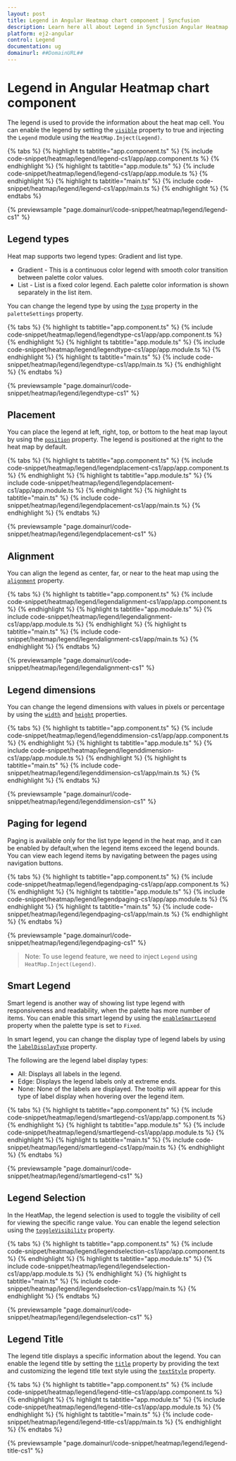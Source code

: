 ```yaml
---
layout: post
title: Legend in Angular Heatmap chart component | Syncfusion
description: Learn here all about Legend in Syncfusion Angular Heatmap chart component of Syncfusion Essential JS 2 and more.
platform: ej2-angular
control: Legend 
documentation: ug
domainurl: ##DomainURL##
---
```


# Legend in Angular Heatmap chart component

The legend is used to provide the information about the heat map cell. You can enable the legend by setting the [`visible`](https://ej2.syncfusion.com/angular/documentation/api/heatmap/legendSettings/#visible) property to true and injecting the `Legend` module using the `HeatMap.Inject(Legend)`.

{% tabs %}
{% highlight ts tabtitle="app.component.ts" %}
{% include code-snippet/heatmap/legend/legend-cs1/app/app.component.ts %}
{% endhighlight %}
{% highlight ts tabtitle="app.module.ts" %}
{% include code-snippet/heatmap/legend/legend-cs1/app/app.module.ts %}
{% endhighlight %}
{% highlight ts tabtitle="main.ts" %}
{% include code-snippet/heatmap/legend/legend-cs1/app/main.ts %}
{% endhighlight %}
{% endtabs %}
  
{% previewsample "page.domainurl/code-snippet/heatmap/legend/legend-cs1" %}

## Legend types

Heat map supports two legend types: Gradient and list type.

* Gradient - This is a continuous color legend with smooth color transition between palette color values.
* List - List is a fixed color legend. Each palette color information is shown separately in the list item.

You can change the legend type by using the [`type`](https://ej2.syncfusion.com/angular/documentation/api/heatmap/paletteSettings/#type) property in the `paletteSettings` property.

{% tabs %}
{% highlight ts tabtitle="app.component.ts" %}
{% include code-snippet/heatmap/legend/legendtype-cs1/app/app.component.ts %}
{% endhighlight %}
{% highlight ts tabtitle="app.module.ts" %}
{% include code-snippet/heatmap/legend/legendtype-cs1/app/app.module.ts %}
{% endhighlight %}
{% highlight ts tabtitle="main.ts" %}
{% include code-snippet/heatmap/legend/legendtype-cs1/app/main.ts %}
{% endhighlight %}
{% endtabs %}
  
{% previewsample "page.domainurl/code-snippet/heatmap/legend/legendtype-cs1" %}

## Placement

You can place the legend at left, right, top, or bottom to the heat map layout by using the [`position`](https://ej2.syncfusion.com/angular/documentation/api/heatmap/legendSettings/#position) property. The legend is positioned at the right to the heat map by default.

{% tabs %}
{% highlight ts tabtitle="app.component.ts" %}
{% include code-snippet/heatmap/legend/legendplacement-cs1/app/app.component.ts %}
{% endhighlight %}
{% highlight ts tabtitle="app.module.ts" %}
{% include code-snippet/heatmap/legend/legendplacement-cs1/app/app.module.ts %}
{% endhighlight %}
{% highlight ts tabtitle="main.ts" %}
{% include code-snippet/heatmap/legend/legendplacement-cs1/app/main.ts %}
{% endhighlight %}
{% endtabs %}
  
{% previewsample "page.domainurl/code-snippet/heatmap/legend/legendplacement-cs1" %}

## Alignment

You can align the legend as center, far, or near to the heat map using the [`alignment`](https://ej2.syncfusion.com/angular/documentation/api/heatmap/legendSettings/#alignment) property.

{% tabs %}
{% highlight ts tabtitle="app.component.ts" %}
{% include code-snippet/heatmap/legend/legendalignment-cs1/app/app.component.ts %}
{% endhighlight %}
{% highlight ts tabtitle="app.module.ts" %}
{% include code-snippet/heatmap/legend/legendalignment-cs1/app/app.module.ts %}
{% endhighlight %}
{% highlight ts tabtitle="main.ts" %}
{% include code-snippet/heatmap/legend/legendalignment-cs1/app/main.ts %}
{% endhighlight %}
{% endtabs %}
  
{% previewsample "page.domainurl/code-snippet/heatmap/legend/legendalignment-cs1" %}

## Legend dimensions

You can change the legend dimensions with values in pixels or percentage by using the [`width`](https://ej2.syncfusion.com/angular/documentation/api/heatmap/legendSettings/#width) and [`height`](https://ej2.syncfusion.com/angular/documentation/api/heatmap/legendSettings/#height) properties.

{% tabs %}
{% highlight ts tabtitle="app.component.ts" %}
{% include code-snippet/heatmap/legend/legenddimension-cs1/app/app.component.ts %}
{% endhighlight %}
{% highlight ts tabtitle="app.module.ts" %}
{% include code-snippet/heatmap/legend/legenddimension-cs1/app/app.module.ts %}
{% endhighlight %}
{% highlight ts tabtitle="main.ts" %}
{% include code-snippet/heatmap/legend/legenddimension-cs1/app/main.ts %}
{% endhighlight %}
{% endtabs %}
  
{% previewsample "page.domainurl/code-snippet/heatmap/legend/legenddimension-cs1" %}

## Paging for legend

Paging is available only for the list type legend in the heat map, and it can be enabled by default,when the legend items exceed the legend bounds. You can view each legend items by navigating between the pages using navigation buttons.

{% tabs %}
{% highlight ts tabtitle="app.component.ts" %}
{% include code-snippet/heatmap/legend/legendpaging-cs1/app/app.component.ts %}
{% endhighlight %}
{% highlight ts tabtitle="app.module.ts" %}
{% include code-snippet/heatmap/legend/legendpaging-cs1/app/app.module.ts %}
{% endhighlight %}
{% highlight ts tabtitle="main.ts" %}
{% include code-snippet/heatmap/legend/legendpaging-cs1/app/main.ts %}
{% endhighlight %}
{% endtabs %}
  
{% previewsample "page.domainurl/code-snippet/heatmap/legend/legendpaging-cs1" %}

>Note: To use legend feature, we need to inject `Legend` using `HeatMap.Inject(Legend)`.

## Smart Legend

Smart legend is another way of showing list type legend with responsiveness and readability, when the palette has more number of items. You can enable this smart legend by using the [`enableSmartLegend`](https://ej2.syncfusion.com/angular/documentation/api/heatmap/legendSettings/#enablesmartlegend) property when the palette type is set to `Fixed`.

In smart legend, you can change the display type of legend labels by using the [`labelDisplayType`](https://ej2.syncfusion.com/angular/documentation/api/heatmap/legendSettings/#labeldisplaytype) property.

The following are the legend label display types:
* All: Displays all labels in the legend.
* Edge: Displays the legend labels only at extreme ends.
* None: None of the labels are displayed. The tooltip will appear for this type of label display when hovering over the legend item.

{% tabs %}
{% highlight ts tabtitle="app.component.ts" %}
{% include code-snippet/heatmap/legend/smartlegend-cs1/app/app.component.ts %}
{% endhighlight %}
{% highlight ts tabtitle="app.module.ts" %}
{% include code-snippet/heatmap/legend/smartlegend-cs1/app/app.module.ts %}
{% endhighlight %}
{% highlight ts tabtitle="main.ts" %}
{% include code-snippet/heatmap/legend/smartlegend-cs1/app/main.ts %}
{% endhighlight %}
{% endtabs %}
  
{% previewsample "page.domainurl/code-snippet/heatmap/legend/smartlegend-cs1" %}

## Legend Selection

In the HeatMap, the legend selection is used to toggle the visibility of cell for viewing the specific range value. You can enable the legend selection using the [`toggleVisibility`](https://ej2.syncfusion.com/angular/documentation/api/heatmap/legendSettings/#togglevisibility) property.

{% tabs %}
{% highlight ts tabtitle="app.component.ts" %}
{% include code-snippet/heatmap/legend/legendselection-cs1/app/app.component.ts %}
{% endhighlight %}
{% highlight ts tabtitle="app.module.ts" %}
{% include code-snippet/heatmap/legend/legendselection-cs1/app/app.module.ts %}
{% endhighlight %}
{% highlight ts tabtitle="main.ts" %}
{% include code-snippet/heatmap/legend/legendselection-cs1/app/main.ts %}
{% endhighlight %}
{% endtabs %}
  
{% previewsample "page.domainurl/code-snippet/heatmap/legend/legendselection-cs1" %}

## Legend Title

The legend title displays a specific information about the legend. You can enable the legend title by setting the [`title`](https://ej2.syncfusion.com/angular/documentation/api/heatmap/legendSettings/#title) property by providing the text and customizing the legend title text style using the [`textStyle`](https://ej2.syncfusion.com/angular/documentation/api/heatmap/legendSettings/titleModel/#textStyle) property.

{% tabs %}
{% highlight ts tabtitle="app.component.ts" %}
{% include code-snippet/heatmap/legend/legend-title-cs1/app/app.component.ts %}
{% endhighlight %}
{% highlight ts tabtitle="app.module.ts" %}
{% include code-snippet/heatmap/legend/legend-title-cs1/app/app.module.ts %}
{% endhighlight %}
{% highlight ts tabtitle="main.ts" %}
{% include code-snippet/heatmap/legend/legend-title-cs1/app/main.ts %}
{% endhighlight %}
{% endtabs %}
  
{% previewsample "page.domainurl/code-snippet/heatmap/legend/legend-title-cs1" %}